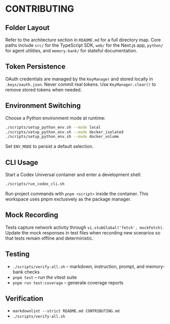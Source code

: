# CONTRIBUTING

## Folder Layout

Refer to the architecture section in `README.md` for a full directory map. Core paths include `src/` for the TypeScript SDK, `web/` for the Next.js app, `python/` for agent utilities, and `memory-bank/` for stateful documentation.

## Token Persistence

OAuth credentials are managed by the `KeyManager` and stored locally in `.keys/oauth.json`. Never commit real tokens. Use `KeyManager.clear()` to remove stored tokens when needed.

## Environment Switching

Choose a Python environment mode at runtime:

```bash
./scripts/setup_python_env.sh --mode local
./scripts/setup_python_env.sh --mode docker_isolated
./scripts/setup_python_env.sh --mode docker_volume
```

Set `ENV_MODE` to persist a default selection.

## CLI Usage

Start a Codex Universal container and enter a development shell:

```bash
./scripts/run_codex_cli.sh
```

Run project commands with `pnpm <script>` inside the container. This workspace uses pnpm exclusively as the package manager.

## Mock Recording

Tests capture network activity through `vi.stubGlobal('fetch', mockFetch)`. Update the mock responses in test files when recording new scenarios so that tests remain offline and deterministic.

## Testing

- `./scripts/verify-all.sh` – markdown, instruction, prompt, and memory-bank checks
- `pnpm test` – run the vitest suite
- `pnpm run test:coverage` – generate coverage reports

## Verification

- `markdownlint --strict README.md CONTRIBUTING.md`
- `./scripts/verify-all.sh`
